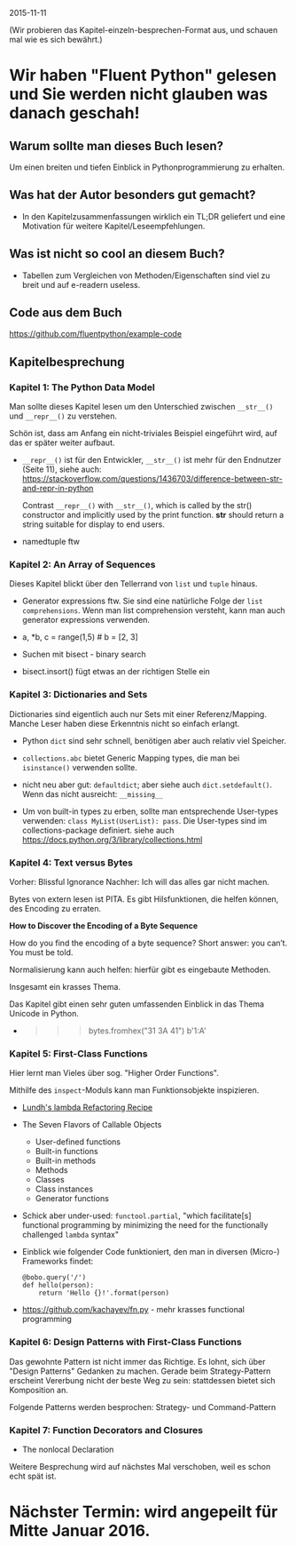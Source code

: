 2015-11-11

(Wir probieren das Kapitel-einzeln-besprechen-Format aus, und schauen mal wie es sich bewährt.)


# Wir haben "Fluent Python" gelesen und Sie werden nicht glauben was danach geschah!

## Warum sollte man dieses Buch lesen?

Um einen breiten und tiefen Einblick in Pythonprogrammierung zu erhalten.

## Was hat der Autor besonders gut gemacht?

- In den Kapitelzusammenfassungen wirklich ein TL;DR geliefert und eine Motivation für weitere Kapitel/Leseempfehlungen.

## Was ist nicht so cool an diesem Buch?

- Tabellen zum Vergleichen von Methoden/Eigenschaften sind viel zu breit und auf e-readern useless.

## Code aus dem Buch

https://github.com/fluentpython/example-code

## Kapitelbesprechung

### Kapitel 1: The Python Data Model

Man sollte dieses Kapitel lesen um den Unterschied zwischen `__str__()` und `__repr__()` zu verstehen.

Schön ist, dass am Anfang ein nicht-triviales Beispiel eingeführt wird, auf das er später weiter aufbaut.

- `__repr__()` ist für den Entwickler, `__str__()` ist mehr für den Endnutzer (Seite 11), siehe auch: https://stackoverflow.com/questions/1436703/difference-between-str-and-repr-in-python

  Contrast `__repr__()` with `__str__()`, which is called by the str() constructor and implicitly used by the print function. __str__ should return a string suitable for display to end users.

- namedtuple ftw

### Kapitel 2: An Array of Sequences

Dieses Kapitel blickt über den Tellerrand von `list` und `tuple` hinaus. 

- Generator expressions ftw. Sie sind eine natürliche Folge der `list comprehensions`. Wenn man list comprehension versteht, kann man auch generator expressions verwenden.

- a, *b, c = range(1,5)  # b = [2, 3]  

- Suchen mit bisect - binary search
- bisect.insort() fügt etwas an der richtigen Stelle ein 


### Kapitel 3: Dictionaries and Sets

Dictionaries sind eigentlich auch nur Sets mit einer Referenz/Mapping. Manche Leser haben diese Erkenntnis nicht so einfach erlangt.

- Python `dict` sind sehr schnell, benötigen aber auch relativ viel Speicher.

- `collections.abc` bietet Generic Mapping types, die man bei `isinstance()` verwenden sollte.

- nicht neu aber gut: `defaultdict`; aber siehe auch `dict.setdefault()`.  Wenn das nicht ausreicht: `__missing__`

- Um von built-in types zu erben, sollte man entsprechende User-types verwenden: ```class MyList(UserList): pass```. Die User-types sind im collections-package definiert. siehe auch https://docs.python.org/3/library/collections.html


### Kapitel 4: Text versus Bytes

Vorher: Blissful Ignorance
Nachher: Ich will das alles gar nicht machen.

Bytes von extern lesen ist PITA. Es gibt Hilsfunktionen, die helfen können, des Encoding zu erraten. 

  **How to Discover the Encoding of a Byte Sequence**
  
  How do you find the encoding of a byte sequence? Short answer: you can’t. You must be told.

Normalisierung kann auch helfen: hierfür gibt es eingebaute Methoden.

Insgesamt ein krasses Thema.

Das Kapitel gibt einen sehr guten umfassenden Einblick in das Thema Unicode in Python.

- >>> bytes.fromhex("31 3A 41")
b'1:A'


### Kapitel 5: First-Class Functions

Hier lernt man Vieles über sog. "Higher Order Functions".

Mithilfe des `inspect`-Moduls kann man Funktionsobjekte inspizieren.

- [Lundh's lambda Refactoring Recipe](http://docs.python.org/3/howto/functional.html)

- The Seven Flavors of Callable Objects
  - User-defined functions
  - Built-in functions
  - Built-in methods
  - Methods
  - Classes
  - Class instances
  - Generator functions

- Schick aber under-used: `functool.partial`, "which facilitate[s] functional programming by minimizing the need for the functionally challenged `lambda` syntax"

- Einblick wie folgender Code funktioniert, den man in diversen (Micro-) Frameworks findet:
    ```
    @bobo.query('/')
    def hello(person):
        return 'Hello {}!'.format(person)
    ```

- https://github.com/kachayev/fn.py - mehr krasses functional programming


### Kapitel 6: Design Patterns with First-Class Functions

Das gewohnte Pattern ist nicht immer das Richtige. Es lohnt, sich über "Design Patterns" Gedanken zu machen. Gerade beim Strategy-Pattern erscheint Vererbung nicht der beste Weg zu sein: stattdessen bietet sich Komposition an.

Folgende Patterns werden besprochen: Strategy- und Command-Pattern


### Kapitel 7: Function Decorators and Closures

- The nonlocal Declaration

Weitere Besprechung wird auf nächstes Mal verschoben, weil es schon echt spät ist.

# Nächster Termin: wird angepeilt für Mitte Januar 2016. 


